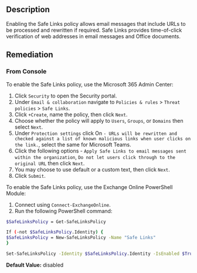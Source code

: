 ## Description

Enabling the Safe Links policy allows email messages that include URLs to be processed and rewritten if required. Safe Links provides time-of-click verification of web addresses in email messages and Office documents.

## Remediation

### From Console

To enable the Safe Links policy, use the Microsoft 365 Admin Center:

1. Click `Security` to open the Security portal.
2. Under `Email & collaboration` navigate to `Policies & rules` > `Threat policies` > `Safe Links`.
3. Click `+Create`, name the policy, then click `Next`.
4. Choose whether the policy will apply to `Users`, `Groups`, or `Domains` then select `Next`.
5. Under `Protection settings` click On `- URLs will be rewritten and checked against a list of known malicious links when user clicks on the link.`, select the same for Microsoft Teams.
6. Click the following options - `Apply Safe Links to email messages sent within the organization`, `Do not let users click through to the original URL` then click `Next`.
7. You may choose to use default or a custom text, then click `Next`.
8. Click `Submit`.

To enable the Safe Links policy, use the Exchange Online PowerShell Module:

1. Connect using `Connect-ExchangeOnline`.
2. Run the following PowerShell command:

```bash
$SafeLinksPolicy = Get-SafeLinksPolicy

If (-not $SafeLinksPolicy.Identity) {
$SafeLinksPolicy = New-SafeLinksPolicy -Name "Safe Links"
}

Set-SafeLinksPolicy -Identity $SafeLinksPolicy.Identity -IsEnabled $True -ScanUrls $True -EnableForInternalSenders $True -AllowClickThrough $False
```

**Default Value:** disabled
